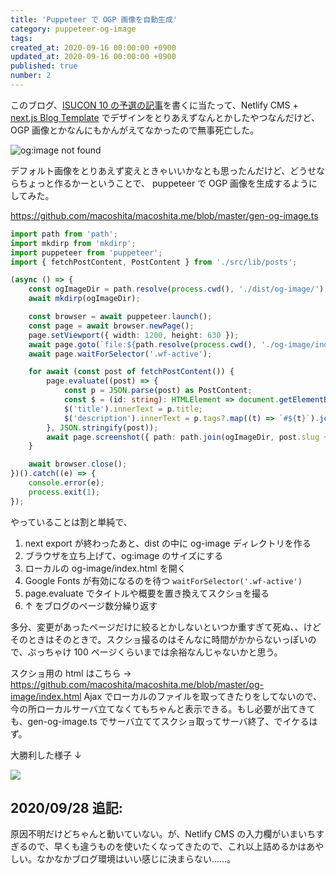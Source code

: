 ```yaml
---
title: 'Puppeteer で OGP 画像を自動生成'
category: puppeteer-og-image
tags:
created_at: 2020-09-16 00:00:00 +0900
updated_at: 2020-09-16 00:00:00 +0900
published: true
number: 2
---
```


このブログ、[ISUCON 10 の予選の記事](https://macoshita.me/posts/isucon10-qualifier)を書くに当たって、Netlify CMS + [next.js Blog Template](https://github.com/wutali/nextjs-netlify-blog-template) でデザインをとりあえずなんとかしたやつなんだけど、OGP 画像とかなんにもかんがえてなかったので無事死亡した。

![og:image not found](/images/screenshot-2020-09-16-18.31.16.png)

デフォルト画像をとりあえず変えときゃいいかなとも思ったんだけど、どうせならちょっと作るかーということで、 puppeteer で OGP 画像を生成するようにしてみた。

<https://github.com/macoshita/macoshita.me/blob/master/gen-og-image.ts>

```typescript
import path from 'path';
import mkdirp from 'mkdirp';
import puppeteer from 'puppeteer';
import { fetchPostContent, PostContent } from './src/lib/posts';

(async () => {
	const ogImageDir = path.resolve(process.cwd(), './dist/og-image/');
	await mkdirp(ogImageDir);

	const browser = await puppeteer.launch();
	const page = await browser.newPage();
	page.setViewport({ width: 1200, height: 630 });
	await page.goto(`file:${path.resolve(process.cwd(), './og-image/index.html')}`);
	await page.waitForSelector('.wf-active');

	for await (const post of fetchPostContent()) {
		page.evaluate((post) => {
			const p = JSON.parse(post) as PostContent;
			const $ = (id: string): HTMLElement => document.getElementById(id)!;
			$('title').innerText = p.title;
			$('description').innerText = p.tags?.map((t) => `#${t}`).join(' ') ?? '';
		}, JSON.stringify(post));
		await page.screenshot({ path: path.join(ogImageDir, post.slug + '.png') });
	}

	await browser.close();
})().catch((e) => {
	console.error(e);
	process.exit(1);
});
```

やっていることは割と単純で、

1. next export が終わったあと、dist の中に og-image ディレクトリを作る
2. ブラウザを立ち上げて、og:image のサイズにする
3. ローカルの og-image/index.html を開く
4. Google Fonts が有効になるのを待つ `waitForSelector('.wf-active')`
5. page.evaluate でタイトルや概要を置き換えてスクショを撮る
6. ↑ をブログのページ数分繰り返す

多分、変更があったページだけに絞るとかしないといつか重すぎて死ぬ、、けどそのときはそのときで。スクショ撮るのはそんなに時間がかからないっぽいので、ぶっちゃけ 100 ページくらいまでは余裕なんじゃないかと思う。

スクショ用の html はこちら → <https://github.com/macoshita/macoshita.me/blob/master/og-image/index.html>
Ajax でローカルのファイルを取ってきたりをしてないので、今の所ローカルサーバ立てなくてもちゃんと表示できる。もし必要が出てきても、gen-og-image.ts でサーバ立ててスクショ取ってサーバ終了、でイケるはず。

大勝利した様子 ↓

![](/images/screenshot-2020-09-16-18.57.22.png)

## 2020/09/28 追記:

原因不明だけどちゃんと動いていない。が、Netlify CMS の入力欄がいまいちすぎるので、早くも違うものを使いたくなってきたので、これ以上詰めるかはあやしい。なかなかブログ環境はいい感じに決まらない……。
